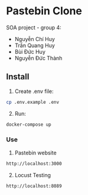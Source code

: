# Pastebin Clone

SOA project - group 4:
- Nguyễn Chí Huy
- Trần Quang Huy
- Bùi Đức Huy
- Nguyễn Đức Thành

## Install

1. Create .env file:
```bash
cp .env.example .env
```
2. Run:
```bash
docker-compose up
```

### Use

1. Pastebin website
```bash
http://localhost:3000
```
2. Locust Testing
```bash
http://localhost:8089
```
